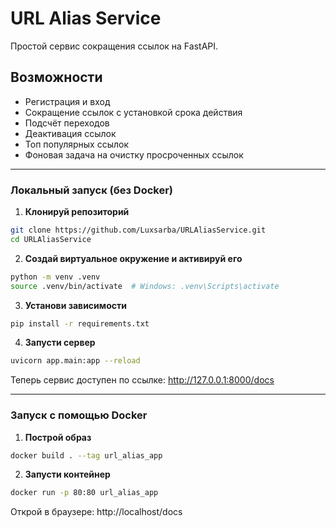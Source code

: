 # URL Alias Service

Простой сервис сокращения ссылок на FastAPI.

## Возможности

- Регистрация и вход
- Сокращение ссылок с установкой срока действия
- Подсчёт переходов
- Деактивация ссылок
- Топ популярных ссылок
- Фоновая задача на очистку просроченных ссылок

---

### Локальный запуск (без Docker)

1. **Клонируй репозиторий**

```bash
git clone https://github.com/Luxsarba/URLAliasService.git
cd URLAliasService
````

2. **Создай виртуальное окружение и активируй его**

```bash
python -m venv .venv
source .venv/bin/activate  # Windows: .venv\Scripts\activate
```

3. **Установи зависимости**

```bash
pip install -r requirements.txt
```

4. **Запусти сервер**

```bash
uvicorn app.main:app --reload
```

Теперь сервис доступен по ссылке: http://127.0.0.1:8000/docs

---

### Запуск с помощью Docker

1. **Построй образ**

```bash
docker build . --tag url_alias_app
```

2. **Запусти контейнер**

```bash
docker run -p 80:80 url_alias_app
```

Открой в браузере: http://localhost/docs
